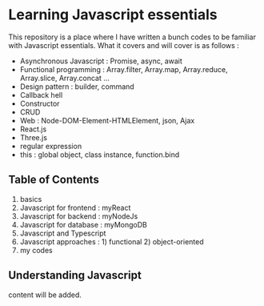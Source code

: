 # Learning Javascript essentials
This repository is a place where I have written a bunch codes to be familiar with Javascript essentials. What it covers and will cover is as follows :

- Asynchronous Javascript : Promise, async, await
- Functional programming : Array.filter, Array.map, Array.reduce, Array.slice, Array.concat ... 
- Design pattern : builder, command
- Callback hell
- Constructor
- CRUD
- Web : Node-DOM-Element-HTMLElement, json, Ajax
- React.js
- Three.js
- regular expression 
- this : global object, class instance, function.bind

## Table of Contents
1. basics 
2. Javascript for frontend : myReact
3. Javascript for backend : myNodeJs
4. Javascript for database : myMongoDB
5. Javascript and Typescript
6. Javascript approaches : 1) functional 2) object-oriented
7. my codes

## Understanding Javascript
content will be added. 
